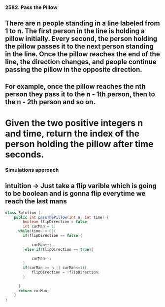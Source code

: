 ### 2582. Pass the Pillow


## There are n people standing in a line labeled from 1 to n. The first person in the line is holding a pillow initially. Every second, the person holding the pillow passes it to the next person standing in the line. Once the pillow reaches the end of the line, the direction changes, and people continue passing the pillow in the opposite direction.

## For example, once the pillow reaches the nth person they pass it to the n - 1th person, then to the n - 2th person and so on.
# Given the two positive integers n and time, return the index of the person holding the pillow after time seconds.

### Simulations approach 

## intuition -> Just take a flip varible which is going to be boolean and is gonna flip everytime we reach the last mans

```java
class Solution {
    public int passThePillow(int n, int time) {
        boolean flipDirection = false;
        int curMan = 1;
      while(time--> 0){
        if(flipDirection == false){
        
            curMan++;
        }else if(flipDirection == true){
            
            curMan--;
        }
        if(curMan >= n || curMan<=1){
            flipDirection = !flipDirection;
        }
       
      }
      return curMan;
    }
}
```